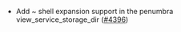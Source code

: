 - Add ~ shell expansion support in the penumbra view_service_storage_dir
  ([\#4396](https://github.com/informalsystems/hermes/pull/4396))
